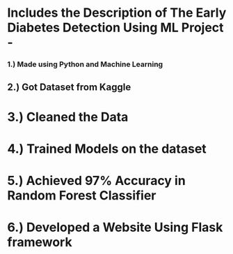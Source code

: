 # Includes the Description of The Early Diabetes Detection Using ML Project -  ###
### 1.) Made using Python and Machine Learning
## 2.) Got Dataset from Kaggle
# 3.) Cleaned the Data
# 4.) Trained Models on the dataset
# 5.) Achieved 97% Accuracy in Random Forest Classifier
# 6.) Developed a Website Using Flask framework
